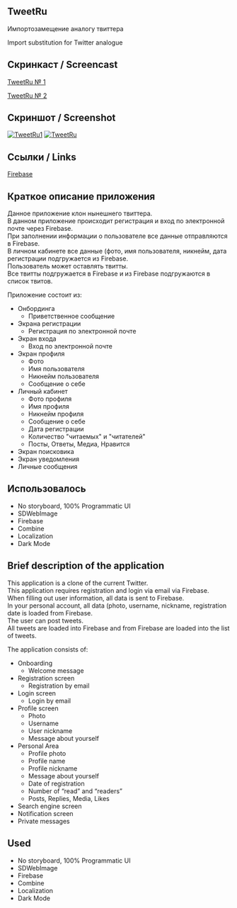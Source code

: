 ## **TweetRu**

Импортозамещение аналогу твиттера

Import substitution for Twitter analogue

## Скринкаст / Screencast 
[TweetRu № 1 ](https://disk.yandex.ru/i/NT5o8OwTFyHpHg)

[TweetRu № 2 ](https://disk.yandex.ru/i/jPw0GOHaWcaI6Q)

## **Скриншот / Screenshot**
<a href="https://ibb.co/pKZR48k"><img src="https://i.ibb.co/rpMc5SX/TweetRu1.jpg" alt="TweetRu1" border="0"></a>
<a href="https://ibb.co/4f7XLYW"><img src="https://i.ibb.co/b3PCV21/TweetRu.jpg" alt="TweetRu" border="0"></a>
## **Ссылки / Links**

[Firebase](https://firebase.google.com)

## Краткое описание приложения

Данное приложение клон нынешнего твиттера. <br/>
В данном приложение происходит регистрация и вход по электронной почте через Firebase. <br/>
При заполнении информации о пользователе все данные отправляются в Firebase. <br/>
В личном кабинете все данные (фото, имя пользователя, никнейм, дата регистрации подгружается из Firebase. <br/>
Пользователь может оставлять твитты. <br/>
Все твитты подгружается в Firebase и из Firebase подгружаются в список твитов. <br/>

Приложение состоит из:
 - Онбординга
   - Приветственное сообщение
 - Экрана регистрации
   - Регистрация по электронной почте 
 - Экран входа
   - Вход по электронной почте
 - Экран профиля
   - Фото
   - Имя пользователя
   - Никнейм пользователя
   - Сообщение о себе 
 - Личный кабинет
   - Фото профиля 
   - Имя профиля
   - Никнейм профиля
   - Сообщение о себе 
   - Дата регистрации
   - Количество "читаемых" и "читателей"
   - Посты, Ответы, Медиа, Нравится
 - Экран поисковика
 - Экран уведомления
 - Личные сообщения 


## **Использовалось**
- No storyboard, 100% Programmatic UI
- SDWebImage
- Firebase
- Combine
- Localization
- Dark Mode

## Brief description of the application

This application is a clone of the current Twitter. <br/>
This application requires registration and login via email via Firebase. <br/>
When filling out user information, all data is sent to Firebase. <br/>
In your personal account, all data (photo, username, nickname, registration date is loaded from Firebase. <br/>
The user can post tweets. <br/>
All tweets are loaded into Firebase and from Firebase are loaded into the list of tweets. <br/>

The application consists of:
  - Onboarding
    - Welcome message
  - Registration screen
    - Registration by email
  - Login screen
    - Login by email
  - Profile screen
    - Photo
    - Username
    - User nickname
    - Message about yourself
  - Personal Area
    - Profile photo
    - Profile name
    - Profile nickname
    - Message about yourself
    - Date of registration
    - Number of “read” and “readers”
    - Posts, Replies, Media, Likes
  - Search engine screen
  - Notification screen
  - Private messages
 
## **Used**
- No storyboard, 100% Programmatic UI
- SDWebImage
- Firebase
- Combine
- Localization
- Dark Mode

